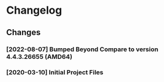 # Changelog 

## Changes 
### [2022-08-07] Bumped Beyond Compare to version 4.4.3.26655 (AMD64)
### [2020-03-10] Initial Project Files
